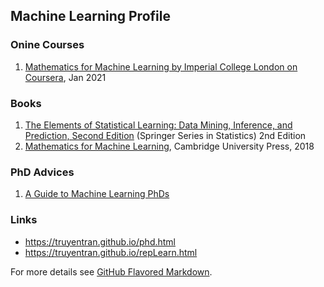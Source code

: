 ## Machine Learning Profile

### Onine Courses


1. [Mathematics for Machine Learning by Imperial College London on Coursera](https://www.coursera.org/account/accomplishments/specialization/2QY6YTR8F3V9), Jan 2021

### Books

1. [The Elements of Statistical Learning: Data Mining, Inference, and Prediction, Second Edition](https://web.stanford.edu/~hastie/ElemStatLearn/printings/ESLII_print12_toc.pdf) (Springer Series in Statistics) 2nd Edition
2. [Mathematics for Machine Learning](https://mml-book.github.io/), Cambridge University Press, 2018

### PhD Advices

1. [A Guide to Machine Learning PhDs](https://blog.ycombinator.com/a-guide-to-machine-learning-phds/)



### Links

- https://truyentran.github.io/phd.html
- https://truyentran.github.io/repLearn.html



For more details see [GitHub Flavored Markdown](https://guides.github.com/features/mastering-markdown/).

